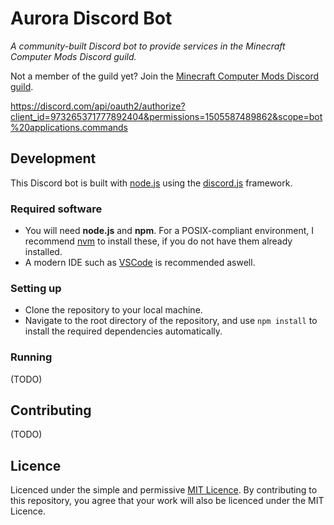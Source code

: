 # Aurora Discord Bot
*A community-built Discord bot to provide services in the Minecraft Computer Mods Discord guild.*

Not a member of the guild yet? Join the [Minecraft Computer Mods Discord guild](https://discord.gg/H2UyJXe).

https://discord.com/api/oauth2/authorize?client_id=973265371777892404&permissions=1505587489862&scope=bot%20applications.commands

## Development
This Discord bot is built with [node.js](https://nodejs.org/en/) using the [discord.js](https://discord.js.org/#/) framework.

### Required software
- You will need **node.js** and **npm**. For a POSIX-compliant environment, I recommend [nvm](https://github.com/nvm-sh/nvm) to install these, if you do not have them already installed.
- A modern IDE such as [VSCode](https://code.visualstudio.com/) is recommended aswell.

### Setting up
- Clone the repository to your local machine.
- Navigate to the root directory of the repository, and use `npm install` to install the required dependencies automatically.

### Running
(TODO)


## Contributing
(TODO)

## Licence
Licenced under the simple and permissive [MIT Licence](LICENSE.md). By contributing to this repository, you agree that your work will also be licenced under the MIT Licence.